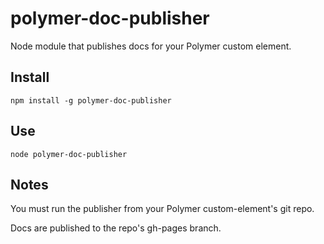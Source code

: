 polymer-doc-publisher
======================

Node module that publishes docs for your Polymer custom element.


## Install
`npm install -g polymer-doc-publisher`

## Use
`node polymer-doc-publisher`

## Notes
You must run the publisher from your Polymer custom-element's git repo.

Docs are published to the repo's gh-pages branch.